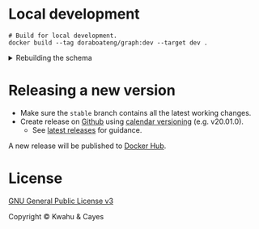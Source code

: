 # Local development

```shell
# Build for local development.
docker build --tag doraboateng/graph:dev --target dev .
```

<details>
    <summary>Rebuilding the schema</summary>

```shell
# TODO ...

./run shell

curl alpha:8080/alter -d '{ "drop_all": true }'
curl alpha:8080/admin/schema --data-binary "@schema/graph.gql"
curl alpha:8080/alter --data-binary "@schema/indices.dgraph"
```
</details>

# Releasing a new version

- Make sure the `stable` branch contains all the latest working changes.
- Create release on [Github](https://github.com/kwcay/boateng-graph/releases/new?target=stable) using [calendar versioning](https://calver.org) (e.g. v20.01.0).
    - See [latest releases](https://github.com/kwcay/boateng-graph/releases) for guidance.

A new release will be published to [Docker Hub](https://hub.docker.com/r/doraboateng/graph/tags?page=1).

# License

[GNU General Public License v3](https://github.com/kwcay/boateng-graph-service/blob/stable/LICENSE)

Copyright © Kwahu & Cayes
